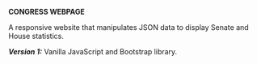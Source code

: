 **CONGRESS WEBPAGE**

A responsive website that manipulates JSON data to display Senate and House statistics.

***Version 1:***
Vanilla JavaScript and Bootstrap library.
